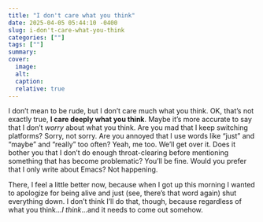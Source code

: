 ```yaml
---
title: "I don't care what you think"
date: 2025-04-05 05:44:10 -0400
slug: i-don't-care-what-you-think
categories: [""]
tags: [""]
summary: 
cover: 
  image: 
  alt: 
  caption: 
  relative: true
---
```


I don’t mean to be rude, but I don’t care much what you think. OK, that’s not exactly true, **I care deeply what you think**. Maybe it’s more accurate to say that I don’t _worry_ about what you think. Are you mad that I keep switching platforms? Sorry, not sorry. Are you annoyed that I use words like “just” and “maybe” and “really” too often? Yeah, me too. We’ll get over it. Does it bother you that I don’t do enough throat-clearing before mentioning something that has become problematic? You’ll be fine. Would you prefer that I only write about Emacs? Not happening.

There, I feel a little better now, because when I got up this morning I wanted to apologize for being alive and just (see, there’s that word again) shut everything down. I don’t think I’ll do that, though, because regardless of what you think…_I think_…and it needs to come out somehow.
